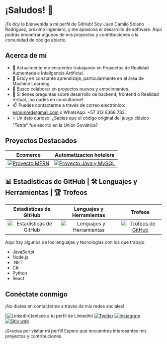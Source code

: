 # ¡Saludos! 👋

¡Te doy la bienvenida a mi perfil de GitHub! Soy Juan Camilo Solano Rodríguez, próximo ingeniero, y me apasiona el desarrollo de software. Aquí podrás encontrar algunos de mis proyectos y contribuciones a la comunidad de código abierto.

## Acerca de mí
- 🔭 Actualmente me encuentro trabajando en Proyectos de Realidad Aumentada e Inteligencia Artificial.
- 🌱 Estoy en constante aprendizaje, particularmente en el área de Machine Learning.
- 👯 Busco colaborar en proyectos nuevos y emocionantes.
- 💬 Si tienes preguntas sobre desarrollo de backend, frontend o Realidad Virtual, ¡no dudes en consultarme!
- 📫 Puedes contactarme a través de correo electrónico: esmunred@gmail.com o WhatsApp: +57 313 6368 783.
- ⚡ Un dato curioso: ¿Sabías que el código original del juego clásico "Tetris" fue escrito en la Unión Soviética?


## Proyectos Destacados

| Ecomerce | Automatizacion hotelera |
|------------|------------|
| <a href="https://github.com/Camilocsr/Proyecto_mern"><img src="https://github-readme-stats.vercel.app/api/pin/?username=Camilocsr&repo=Proyecto_mern&theme=radical" alt="Proyecto MERN" /></a> | <a href="https://github.com/Camilocsr/Sistema_de_hotel_Java_y_Mysql"><img src="https://github-readme-stats.vercel.app/api/pin/?username=Camilocsr&repo=Sistema_de_hotel_Java_y_Mysql&theme=radical" alt="Proyecto Java y MySQL" /></a> |


## 📊 Estadísticas de GitHub | 🛠️ Lenguajes y Herramientas | 🏆 Trofeos

| Estadísticas de GitHub | Lenguajes y Herramientas | Trofeos |
|------------------------|--------------------------|---------|
| <div align="center"><img src="https://github-readme-stats.vercel.app/api?username=Camilocsr&show_icons=true&theme=radical" alt="Estadísticas de GitHub" /></div> | <div align="center"><img src="https://github-readme-stats.vercel.app/api/top-langs/?username=Camilocsr&layout=compact&theme=radical" alt="Lenguajes y Herramientas" /></div> | <div align="center"><a href="https://github.com/Camilocsr/github-profile-trophy"><img src="https://github-profile-trophy.vercel.app/?username=Camilocsr&theme=radical" alt="Trofeos de GitHub" /></a></div> |

Aquí hay algunos de los lenguajes y tecnologías con los que trabajo:

- JavaScript
- Node.js
- .NET
- C#
- Python
- React

## Conéctate conmigo
¡No dudes en contactarme a través de mis redes sociales!

[![LinkedIn](https://img.shields.io/badge/LinkedIn-tu_usuario-blue)](enlace a tu perfil de LinkedIn)
[![Twitter](https://img.shields.io/badge/Facebook-camilosolanorodriguez-blue)](https://www.facebook.com/profile.php/?id=100023768829242)
[![Instagram](https://img.shields.io/badge/Instagram-camilosolanoro-purple)](https://www.instagram.com/camilosolanoro)
[![Sitio web](https://img.shields.io/badge/portafolio.com-red)](https://camilocsr.github.io/portafolio/index.html#portafolio)

¡Gracias por visitar mi perfil! Espero que encuentres interesantes mis proyectos y contribuciones.
